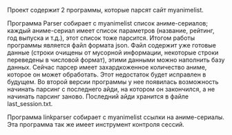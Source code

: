 Проект содержит 2 программы, которые парсят сайт myanimelist.

Программа Parser собирает с myanimelist список аниме-сериалов; каждый аниме-сериал имеет список параметров (название, рейтинг, год выпуска и т.д.), этот список тоже парсится.
Итогом работы программы является файл формата json. Файл содержит уже готовые данные (строки очищены от мусорной информации, некоторые строки переведены в числовой формат),
этими данными можно наполнить базу данных. Сейчас парсер имеет захардкоженное количество аниме, которое он может обработать. Этот недостаток будет исправлен в будущем.
Во второй версии программы у нее появилась возможность начинать парсинг с последнего айди, на котором он закончился, а не начинать парсинг заново. Последний айди хранится
в файле last_session.txt.

Программа linkparser собирает с myanimelist ссылки на аниме-сериалы. Эта программа так же имеет инструмент контроля сессий.
